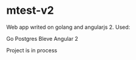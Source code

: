 # mtest-v2
Web app writed on golang and angularjs 2. Used:

Go
Postgres
Bleve
Angular 2

Project is in process
